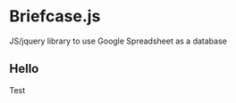 Briefcase.js
===========

JS/jquery library to use Google Spreadsheet as a database

Hello
--------

Test